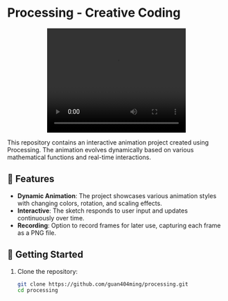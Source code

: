 # Processing - Creative Coding

<div style="text-align: center;">
  <video width="320" height="240" controls>
    <source src="./BirthOfParticles/BirthOfParticles.mp4" type="video/mp4">
    Your browser does not support the video tag.
  </video>
</div>

This repository contains an interactive animation project created using Processing. The animation evolves dynamically based on various mathematical functions and real-time interactions.

## 🎨 Features

- **Dynamic Animation**: The project showcases various animation styles with changing colors, rotation, and scaling effects.
- **Interactive**: The sketch responds to user input and updates continuously over time.
- **Recording**: Option to record frames for later use, capturing each frame as a PNG file.

## 🎨 Getting Started

1. Clone the repository:

   ```bash
   git clone https://github.com/guan404ming/processing.git
   cd processing
    ```
